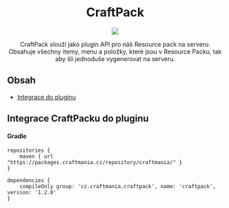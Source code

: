 <br />
<p align="center">
    <h1 align="center">CraftPack</h1>
</p>
<p align="center">
  <img src="https://img.shields.io/badge/language-kotlin-orange?style=for-the-badge">
    
</p>
<p align="center">
    CraftPack slouží jako plugin API pro náš Resource pack na serveru. Obsahuje všechny itemy, menu a položky, které jsou v Resource Packu, tak aby šli jednoduše vygenerovat na serveru.
</p>

## Obsah

* [Integrace do pluginu](#integrace-craftpacku-do-pluginu)

## Integrace CraftPacku do pluginu

#### Gradle

```
repositories {
    maven { url "https://packages.craftmania.cz/repository/craftmania/" }
}

dependencies {
    compileOnly group: 'cz.craftmania.craftpack', name: 'craftpack', version: '1.2.0'
}
```
